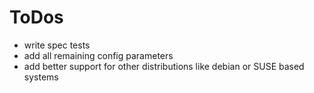 # ToDos

* write spec tests
* add all remaining config parameters
* add better support for other distributions like debian or SUSE based systems

